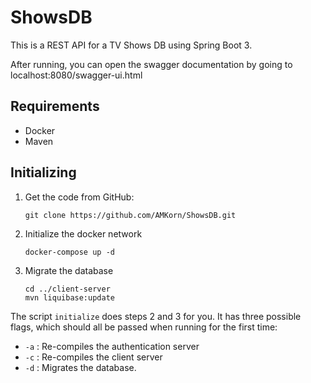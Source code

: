 # ShowsDB

This is a REST API for a TV Shows DB using Spring Boot 3.

After running, you can open the swagger documentation by going to localhost:8080/swagger-ui.html 

## Requirements
- Docker
- Maven

## Initializing

1. Get the code from GitHub:
    
    ```
    git clone https://github.com/AMKorn/ShowsDB.git
    ```

2. Initialize the docker network
    ```
    docker-compose up -d
    ```

3. Migrate the database
    ```
    cd ../client-server
    mvn liquibase:update
    ```

The script `initialize` does steps 2 and 3 for you. It has three possible flags, which should all be passed when running for the first time:
* `-a` : Re-compiles the authentication server
* `-c` : Re-compiles the client server
* `-d` : Migrates the database.
